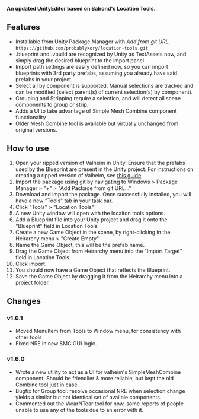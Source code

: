 **An updated UnityEditor based on Balrond's Location Tools.**

## Features
* Installable from Unity Package Manager with *Add from git URL*, `https://github.com/probablykory/location-tools.git`
* .blueprint and .vbuild are recognized by Unity as TextAssets now, and simply drag the desired blueprint to the import panel.
* Import path settings are easily defined now, so you can import blueprints with 3rd party prefabs, assuming you already have said prefabs in your project. 
* Select all by component is supported.  Manual selections are tracked and can be modified (select parent(s) of current selection(s) by component).
* Grouping and Stripping require a selection, and will detect all scene components to group or strip.
* Adds a UI to take advantage of Simple Mesh Combine component functionality
* Older Mesh Combine tool is available but virtually unchanged from original versions.

## How to use
1. Open your ripped version of Valheim in Unity. Ensure that the prefabs used by the Blueprint are present in the Unity project. For instructions on creating a ripped version of Valheim, see [this guide](https://github.com/Valheim-Modding/Wiki/wiki/Valheim-Unity-Project-Guide).
2. Import the package using git by navigating to Windows > Package Manager > "+" > "Add Package from git URL..."
3. Download and import the package. Once successfully installed, you will have a new "Tools" tab in your task bar.
4. Click "Tools" > "Location Tools"
5. A new Unity window will open with the locaiton tools options. 
6. Add a Blueprint file into your Unity project and drag it onto the "Blueprint" field in Location Tools.
7. Create a new Game Object in the scene, by right-clicking in the Heirarchy menu > "Create Empty"
8. Name the Game Object, this will be the prefab name.
8. Drag the Game Object from Heirarchy menu into the "Import Target" field in Location Tools. 
9. Click import. 
10. You should now have a Game Object that reflects the Blueprint. 
11. Save the Game Object by dragging it from the Heirarchy menu into a project folder.

## Changes

### v1.6.1
* Moved MenuItem from Tools to Window menu, for consistency with other tools
* Fixed NRE in new SMC GUI logic.

### v1.6.0
* Wrote a new utility to act as a UI for valheim's SimpleMeshCombine component.  Should be friendlier & more reliable, but kept the old Combine tool just in case.
* Bugfix for Group tool: resolve occasional NRE when selection change yields a similar but not identical set of availble components.
* Commented out the WearNTear tool for now, some reports of people unable to use any of the tools due to an error with it.